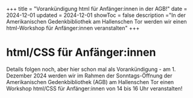 +++
title = "Vorankündigung html für Anfänger:innen in der AGB!"
date = 2024-12-01
updated = 2024-12-01
showToc = false
description ="In der Amerikanischen Gedenkbibliothek am Hallenschen Tor werden wir einen html-Workshop für Anfänger:innen veranstalten"
+++

<script lang="ts">
    import Figure from "$lib/components/Figure.svelte";
</script>

# html/CSS für Anfänger:innen

Details folgen noch, aber hier schon mal als Vorankündigung - am 1. Dezember 2024 werden wir im Rahmen der Sonntags-Öffnung der  Amerikanischen Gedenkbibliothek (AGB) am Hallenschen Tor einen Workshop html/CSS für Anfänger:innen von 14 bis 16 Uhr veranstalten!
